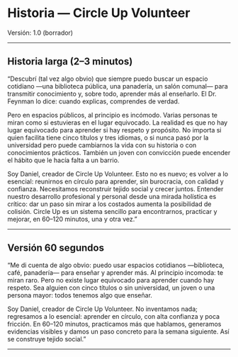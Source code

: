 # Historia — Circle Up Volunteer

Versión: 1.0 (borrador)

---

## Historia larga (2–3 minutos)
“Descubrí (tal vez algo obvio) que siempre puedo buscar un espacio cotidiano —una biblioteca pública, una panadería, un salón comunal— para transmitir conocimiento y, sobre todo, aprender más al enseñarlo. El Dr. Feynman lo dice: cuando explicas, comprendes de verdad.

Pero en espacios públicos, al principio es incómodo. Varias personas te miran como si estuvieras en el lugar equivocado. La realidad es que no hay lugar equivocado para aprender si hay respeto y propósito. No importa si quien facilita tiene cinco títulos y tres idiomas, o si nunca pasó por la universidad pero puede cambiarnos la vida con su historia o con conocimientos prácticos. También un joven con convicción puede encender el hábito que le hacía falta a un barrio.

Soy Daniel, creador de Circle Up Volunteer. Esto no es nuevo; es volver a lo esencial: reunirnos en círculo para aprender, sin burocracia, con calidad y confianza. Necesitamos reconstruir tejido social y crecer juntos. Entender nuestro desarrollo profesional y personal desde una mirada holística es crítico: dar un paso sin mirar a los costados aumenta la posibilidad de colisión. Circle Up es un sistema sencillo para encontrarnos, practicar y mejorar, en 60–120 minutos, una y otra vez.”

---

## Versión 60 segundos
“Me di cuenta de algo obvio: puedo usar espacios cotidianos —biblioteca, café, panadería— para enseñar y aprender más. Al principio incomoda: te miran raro. Pero no existe lugar equivocado para aprender cuando hay respeto. Sea alguien con cinco títulos o sin universidad, un joven o una persona mayor: todos tenemos algo que enseñar.

Soy Daniel, creador de Circle Up Volunteer. No inventamos nada; regresamos a lo esencial: aprender en círculo, con alta confianza y poca fricción. En 60–120 minutos, practicamos más que hablamos, generamos evidencias visibles y damos un paso concreto para la semana siguiente. Así se construye tejido social.”

---